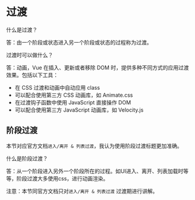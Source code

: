 # 过渡

什么是过渡？

答：由一个阶段或状态进入另一个阶段或状态的过程称为过渡。

过渡时可以做什么？

答：动画，Vue 在插入、更新或者移除 DOM 时，提供多种不同方式的应用过渡效果。包括以下工具：

* 在 CSS 过渡和动画中自动应用 class
* 可以配合使用第三方 CSS 动画库，如 Animate.css
* 在过渡钩子函数中使用 JavaScript 直接操作 DOM
* 可以配合使用第三方 JavaScript 动画库，如 Velocity.js

## 阶段过渡

本节对应官方文档`进入/离开 & 列表过渡`，我认为使用阶段过渡标题更加准确。

什么是阶段过渡？

答：从一个阶段进入另外一个阶段所在的过程。如UI进入、离开、列表加载时等等，阶段过渡大多使用css，进行动画渲染。

注意：本节同官方文档只对`进入/离开 & 列表过渡` 过渡期进行讲解。
